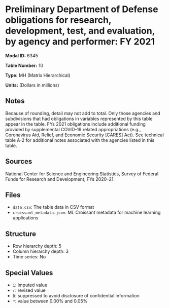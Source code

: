 # Preliminary Department of Defense obligations for research, development, test, and evaluation, by agency and performer: FY 2021

**Modal ID:** 6345

**Table Number:** 10

**Type:** MH (Matrix Hierarchical)

**Units:** (Dollars in millions)

## Notes

Because of rounding, detail may not add to total. Only those agencies and subdivisions that had obligations in variables represented by this table appear in the table. FYs 2021 obligations include additional funding provided by supplemental COVID-19 related appropriations (e.g., Coronavirus Aid, Relief, and Economic Security [CARES] Act). See technical table A-2 for additional notes associated with the agencies listed in this table.

## Sources

National Center for Science and Engineering Statistics, Survey of Federal Funds for Research and Development, FYs 2020–21.

## Files

- `data.csv`: The table data in CSV format
- `croissant_metadata.json`: ML Croissant metadata for machine learning applications

## Structure

- Row hierarchy depth: 5
- Column hierarchy depth: 3
- Time series: No

## Special Values

- `i`: imputed value
- `r`: revised value
- `D`: suppressed to avoid disclosure of confidential information
- `*`: value between 0.00% and 0.05%
